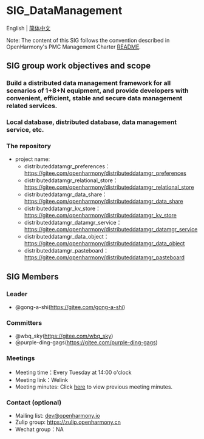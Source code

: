 # SIG_DataManagement 
English | [简体中文](./sig_distributeddatamgr_cn.md)

Note: The content of this SIG follows the convention described in OpenHarmony's PMC Management Charter [README](/zh/pmc.md).

## SIG group work objectives and scope

### Build a distributed data management framework for all scenarios of 1+8+N equipment, and provide developers with convenient, efficient, stable and secure data management related services.

### Local database, distributed database, data management service, etc.

### The repository 
- project name:
  - distributeddatamgr_preferences：https://gitee.com/openharmony/distributeddatamgr_preferences
  - distributeddatamgr_relational_store：https://gitee.com/openharmony/distributeddatamgr_relational_store
  - distributeddatamgr_data_share：https://gitee.com/openharmony/distributeddatamgr_data_share
  - distributeddatamgr_kv_store：https://gitee.com/openharmony/distributeddatamgr_kv_store
  - distributeddatamgr_datamgr_service：https://gitee.com/openharmony/distributeddatamgr_datamgr_service
  - distributeddatamgr_data_object：https://gitee.com/openharmony/distributeddatamgr_data_object
  - distributeddatamgr_pasteboard：https://gitee.com/openharmony/distributeddatamgr_pasteboard

## SIG Members

### Leader
- @gong-a-shi(https://gitee.com/gong-a-shi)

### Committers
- @wbq_sky(https://gitee.com/wbq_sky)
- @purple-ding-gags(https://gitee.com/purple-ding-gags)

### Meetings
 - Meeting time：Every Tuesday at 14:00 o'clock
 - Meeting link：Welink
 - Meeting minutes: Click [here](https://gitee.com/openharmony-sig/sig-content/tree/master/distributeddatamgr/meetings) to view previous meeting minutes.

### Contact (optional)

- Mailing list: dev@openharmony.io
- Zulip group: https://zulip.openharmony.cn
- Wechat group：NA
